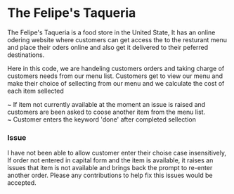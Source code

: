 <h1>The Felipe's Taqueria </h1>

<article>
The Felipe's Taqueria is a food store in the United State, It has an online odering website where customers can get access the to the resturant menu and place their oders online and also get it delivered to their peferred destinations.  
</article>

<p> Here in this code, we are handeling customers orders and taking charge of customers needs from our menu list. Customers get to view our menu and make their choice of sellecting from our menu and we calculate the cost of each item sellected </p>

~ If item not currently available at the moment an issue is raised and customers are been asked to coose another item from the menu list. </br>
~ Customer enters the keyword 'done' after completed sellection

<h3>Issue</h3>
<p>I have not been able to allow customer enter their choise case insensitively, If order not entered in capital form and the item is available, it raises an issues that item is not available and brings back the prompt to re-enter another order. Please any contributions to help fix this issues would be accepted. </p>